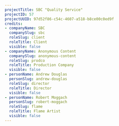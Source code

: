 ```yaml
---
projectTitle: SBC "Quality Service"
projectID: 57
projectUUID: 97d52f86-c54c-4607-a518-b8ce00c0ed9f
credits:
- companyName: SBC
  companySlug: sbc
  roleSlug: client
  roleTitle: Client
  visible: false
- companyName: Anonymous Content
  companySlug: anonymous-content
  roleSlug: prodco
  roleTitle: Production Company
  visible: false
- personName: Andrew Douglas
  personSlug: andrew-douglas
  roleSlug: director
  roleTitle: Director
  visible: false
- personName: Robert Moggach
  personSlug: robert-moggach
  roleSlug: flame
  roleTitle: Flame Artist
  visible: false
---
```

